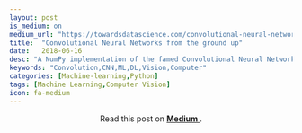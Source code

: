 ```yaml
---
layout: post
is_medium: on
medium_url: "https://towardsdatascience.com/convolutional-neural-networks-from-the-ground-up-c67bb41454e1"
title:  "Convolutional Neural Networks from the ground up"
date:   2018-06-16
desc: "A NumPy implementation of the famed Convolutional Neural Network: one of the most influential neural network architectures to date."
keywords: "Convolution,CNN,ML,DL,Vision,Computer"
categories: [Machine-learning,Python]
tags: [Machine Learning,Computer Vision]
icon: fa-medium
---
```


<p align="center">
  Read this post on <b><a href = "https://towardsdatascience.com/convolutional-neural-networks-from-the-ground-up-c67bb41454e1" target = "blank" >Medium <i class="fa fa-medium"></i></a></b> .
</p>

